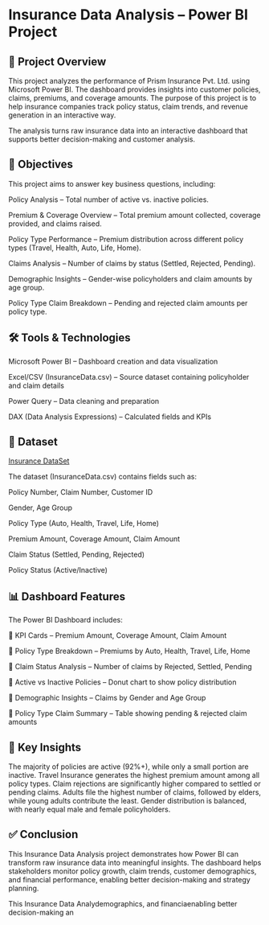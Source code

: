  # Insurance Data Analysis – Power BI Project
 
## 📌 Project Overview

This project analyzes the performance of Prism Insurance Pvt. Ltd. using Microsoft Power BI. The dashboard provides insights into customer policies, claims, premiums, and coverage amounts. The purpose of this project is to help insurance companies track policy status, claim trends, and revenue generation in an interactive way.

The analysis turns raw insurance data into an interactive dashboard that supports better decision-making and customer analysis.

## 🎯 Objectives
This project aims to answer key business questions, including:

Policy Analysis – Total number of active vs. inactive policies.

Premium & Coverage Overview – Total premium amount collected, coverage provided, and claims raised.

Policy Type Performance – Premium distribution across different policy types (Travel, Health, Auto, Life, Home).

Claims Analysis – Number of claims by status (Settled, Rejected, Pending).

Demographic Insights – Gender-wise policyholders and claim amounts by age group.

Policy Type Claim Breakdown – Pending and rejected claim amounts per policy type.

## 🛠️ Tools & Technologies

Microsoft Power BI – Dashboard creation and data visualization

Excel/CSV (InsuranceData.csv) – Source dataset containing policyholder and claim details

Power Query – Data cleaning and preparation

DAX (Data Analysis Expressions) – Calculated fields and KPIs

## 📂 Dataset
<a href="https://github.com/saikarthik2601/Insurance-Data-Analysis/blob/main/InsuranceData.xlsx">Insurance DataSet</a>

The dataset (InsuranceData.csv) contains fields such as:

Policy Number, Claim Number, Customer ID

Gender, Age Group

Policy Type (Auto, Health, Travel, Life, Home)

Premium Amount, Coverage Amount, Claim Amount

Claim Status (Settled, Pending, Rejected)

Policy Status (Active/Inactive)

## 📊 Dashboard Features

The Power BI Dashboard includes:

📌 KPI Cards – Premium Amount, Coverage Amount, Claim Amount

📌 Policy Type Breakdown – Premiums by Auto, Health, Travel, Life, Home

📌 Claim Status Analysis – Number of claims by Rejected, Settled, Pending

📌 Active vs Inactive Policies – Donut chart to show policy distribution

📌 Demographic Insights – Claims by Gender and Age Group

📌 Policy Type Claim Summary – Table showing pending & rejected claim amounts

## 🚀 Key Insights

The majority of policies are active (92%+), while only a small portion are inactive.
Travel Insurance generates the highest premium amount among all policy types.
Claim rejections are significantly higher compared to settled or pending claims.
Adults file the highest number of claims, followed by elders, while young adults contribute the least.
Gender distribution is balanced, with nearly equal male and female policyholders.

## ✅ Conclusion

This Insurance Data Analysis project demonstrates how Power BI can transform raw insurance data into meaningful insights. The dashboard helps stakeholders monitor policy growth, claim trends, customer demographics, and financial performance, enabling better decision-making and strategy planning.


This Insurance Data Analydemographics, and financiaenabling better decision-making an
